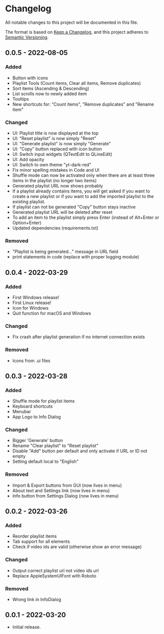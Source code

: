 # Changelog

All notable changes to this project will be documented in this file.

The format is based on [Keep a Changelog](https://keepachangelog.com/en/1.0.0/),
and this project adheres to [Semantic Versioning](https://semver.org/spec/v2.0.0.html).

## 0.0.5 - 2022-08-05

### Added

- Button with icons
- Playlist Tools (Count items, Clear all items, Remove duplicates)
- Sort items (Ascending & Descending)
- List scrolls now to newly added item
- Tooltips
- New shortcuts for: "Count items", "Remove duplicates" and "Rename item"

### Changed

- UI: Playlist title is now displayed at the top
- UI: "Reset playlist" is now simply "Reset"
- UI: "Generate playlist" is now simply "Generate"
- UI: "Copy" button replaced with icon button
- UI: Switch input widgets (QTextEdit to QLineEdit)
- UI: Add opacity
- UI: Switch to own theme "yt-dark-red"
- Fix minor spelling mistakes in Code and UI
- Shuffle mode can now be activated only when there are at least three items in the playlist (no longer two items)
- Generated playlist URL now shows probably
- If a playlist already contains items, you will get asked if you want to create a new playlist or if you want to add the imported playlist to the existing playlist.
- If playlist can not be generated "Copy" button stays inactive
- Generated playlist URL will be deleted after reset
- To add an item to the playlist simply press Enter (instead of Alt+Enter or Option+Enter)
- Updated dependencies (requirements.txt)

### Removed

- "Playlist is being generated..." message in URL field
- print statements in code (replace with proper logging module)

## 0.0.4 - 2022-03-29

### Added

- First Windows release!
- First Linux release!
- Icon for Windows
- Quit function for macOS and Windows

### Changed

- Fix crash after playlist generation if no internet connection exists

### Removed

- Icons from .ui files

## 0.0.3 - 2022-03-28

### Added

- Shuffle mode for playlist items
- Keyboard shortcuts
- Menubar
- App Logo to Info Dialog

### Changed

- Bigger 'Generate' button
- Rename "Clear playlist" to "Reset playlist"
- Disable "Add" button per default and only activate if URL or ID not empty
- Setting default local to "English"

### Removed

- Import & Export buttons from GUI (now lives in menu)
- About text and Settings link (now lives in menu)
- Info button from Settings Dialog (now lives in menu)

## 0.0.2 - 2022-03-26

### Added

- Reorder playlist items
- Tab support for all elements
- Check if video ids are valid (otherwise show an error message)

### Changed

- Output correct playlist url not video ids url
- Replace AppleSystemUIFont with Roboto

### Removed

- Wrong link in InfoDialog

## 0.0.1 - 2022-03-20

- Initial release.

